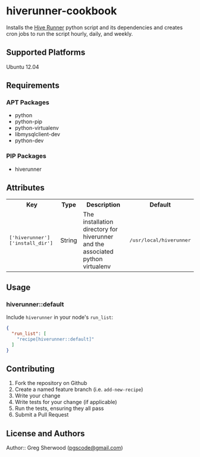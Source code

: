 # hiverunner-cookbook

Installs the [Hive Runner](https://github.com/bellycard/hiverunner) python script and its dependencies and creates cron jobs to run the script hourly, daily, and weekly.

## Supported Platforms

Ubuntu 12.04

## Requirements

### APT Packages
- python
- python-pip
- python-virtualenv
- libmysqlclient-dev
- python-dev

### PIP Packages
- hiverunner 

## Attributes

<table>
  <tr>
    <th>Key</th>
    <th>Type</th>
    <th>Description</th>
    <th>Default</th>
  </tr>
  <tr>
    <td><tt>['hiverunner']['install_dir']</tt></td>
    <td>String</td>
    <td>The installation directory for hiverunner and the associated python virtualenv</td>
    <td><tt>/usr/local/hiverunner</tt></td>
  </tr>
</table>

## Usage

### hiverunner::default

Include `hiverunner` in your node's `run_list`:

```json
{
  "run_list": [
    "recipe[hiverunner::default]"
  ]
}
```

## Contributing

1. Fork the repository on Github
2. Create a named feature branch (i.e. `add-new-recipe`)
3. Write your change
4. Write tests for your change (if applicable)
5. Run the tests, ensuring they all pass
6. Submit a Pull Request

## License and Authors

Author:: Greg Sherwood (pgscode@gmail.com)
